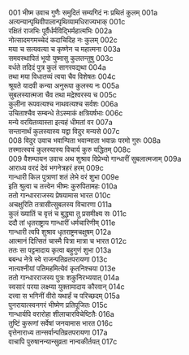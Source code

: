 001    भीष्म उवाच
गुणैः समुदितं सम्यगिदं नः प्रथितं कुलम्	001a  
अत्यन्यान्पृथिवीपालान्पृथिव्यामधिराज्यभाक्	001c  
रक्षितं राजभिः पूर्वैर्धर्मविद्भिर्महात्मभिः	002a  
नोत्सादमगमच्चेदं कदाचिदिह नः कुलम्	002c  
मया च सत्यवत्या च कृष्णेन च महात्मना	003a  
समवस्थापितं भूयो युष्मासु कुलतन्तुषु	003c  
वर्धते तदिदं पुत्र कुलं सागरवद्यथा	004a  
तथा मया विधातव्यं त्वया चैव विशेषतः	004c  
श्रूयते यादवी कन्या अनुरूपा कुलस्य नः	005a  
सुबलस्यात्मजा चैव तथा मद्रेश्वरस्य च	005c  
कुलीना रूपवत्यश्च नाथवत्यश्च सर्वशः	006a  
उचिताश्चैव सम्बन्धे तेऽस्माकं क्षत्रियर्षभाः	006c  
मन्ये वरयितव्यास्ता इत्यहं धीमतां वर	007a  
सन्तानार्थं कुलस्यास्य यद्वा विदुर मन्यसे	007c  
008    विदुर उवाच
भवान्पिता भवान्माता भवान्नः परमो गुरुः	008a  
तस्मात्स्वयं कुलस्यास्य विचार्य कुरु यद्धितम्	008c  
009    वैशम्पायन उवाच
अथ शुश्राव विप्रेभ्यो गान्धारीं सुबलात्मजाम्	009a  
आराध्य वरदं देवं भगनेत्रहरं हरम्	009c  
गान्धारी किल पुत्राणां शतं लेभे वरं शुभा	009e  
इति श्रुत्वा च तत्त्वेन भीष्मः कुरुपितामहः	010a  
ततो गान्धारराजस्य प्रेषयामास भारत	010c  
अचक्षुरिति तत्रासीत्सुबलस्य विचारणा	011a  
कुलं ख्यातिं च वृत्तं च बुद्ध्या तु प्रसमीक्ष्य सः	011c  
ददौ तां धृतराष्ट्राय गान्धारीं धर्मचारिणीम्	011e  
गान्धारी त्वपि शुश्राव धृतराष्ट्रमचक्षुषम्	012a  
आत्मानं दित्सितं चास्मै पित्रा मात्रा च भारत	012c  
ततः सा पट्टमादाय कृत्वा बहुगुणं शुभा	013a  
बबन्ध नेत्रे स्वे राजन्पतिव्रतपरायणा	013c  
नात्यश्नीयां पतिमहमित्येवं कृतनिश्चया	013e  
ततो गान्धारराजस्य पुत्रः शकुनिरभ्ययात्	014a  
स्वसारं परया लक्ष्म्या युक्तामादाय कौरवान्	014c  
दत्त्वा स भगिनीं वीरो यथार्हं च परिच्छदम्	015a  
पुनरायात्स्वनगरं भीष्मेण प्रतिपूजितः	015c  
गान्धार्यपि वरारोहा शीलाचारविचेष्टितैः	016a  
तुष्टिं कुरूणां सर्वेषां जनयामास भारत	016c  
वृत्तेनाराध्य तान्सर्वान्पतिव्रतपरायणा	017a  
वाचापि पुरुषानन्यान्सुव्रता नान्वकीर्तयत्	017c  
